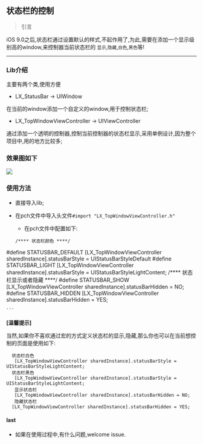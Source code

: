 ##  状态栏的控制

> 引言

iOS 9.0之后,状态栏通过设置默认的样式,不起作用了,为此,需要在添加一个显示级别高的window,来控制器当前状态栏的	`显示`,`隐藏`,`白色`,`黑色`等!

****

### Lib介绍
主要有两个类,使用方便

* LX_StatusBar -> UIWindow

在当前的window添加一个自定义的window,用于控制状态栏;

* LX_TopWindowViewController -> UIViewController

通过添加一个透明的控制器,控制当前控制器的状态栏显示,采用单例设计,因为整个项目中,用的地方比较多;

### 效果图如下

![](http://o9zpq25pv.bkt.clouddn.com/github/gif/statsuBarControl.gif)

### 使用方法

* 直接导入lib;
* 在pch文件中导入头文件`#import "LX_TopWindowViewController.h"`
	* 在pch文件中配置如下:
	
	```
	/**** 状态栏颜色 ****/
 #define STATUSBAR_DEFAULT [LX_TopWindowViewController sharedInstance].statusBarStyle = UIStatusBarStyleDefault
 #define STATUSBAR_LIGHT [LX_TopWindowViewController sharedInstance].statusBarStyle = UIStatusBarStyleLightContent;
/**** 状态栏显示或者隐藏 ****/
 #define STATUSBAR_SHOW [LX_TopWindowViewController sharedInstance].statusBarHidden = NO;
 #define STATUSBAR_HIDDEN   [LX_TopWindowViewController sharedInstance].statusBarHidden = YES;

	```

__[温馨提示]__

当然,如果你不喜欢通过宏的方式定义状态栏的显示,隐藏,那么你也可以在当前想控制的页面是使用如下:

```
  状态栏白色 
   [LX_TopWindowViewController sharedInstance].statusBarStyle = UIStatusBarStyleLightContent;
  状态栏黑色
   [LX_TopWindowViewController sharedInstance].statusBarStyle = UIStatusBarStyleLightContent;
   显示状态栏
   [LX_TopWindowViewController sharedInstance].statusBarHidden = NO;
   隐藏状态栏
  [LX_TopWindowViewController sharedInstance].statusBarHidden = YES;

```

#### last

* 如果在使用过程中,有什么问题,welcome issue.


	
